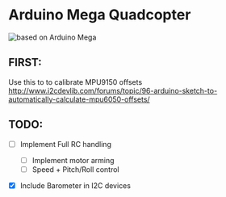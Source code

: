 # Arduino Mega Quadcopter
![based on Arduino Mega](http://033310b.netsolhost.com/Arduino/wp-content/uploads/2011/02/arduino-banner.jpg)  

## FIRST:
Use this to to calibrate MPU9150 offsets
http://www.i2cdevlib.com/forums/topic/96-arduino-sketch-to-automatically-calculate-mpu6050-offsets/

## TODO:
- [ ] Implement Full RC handling
  - [ ] Implement motor arming
  - [ ] Speed + Pitch/Roll control
- [x] Include Barometer in I2C devices


